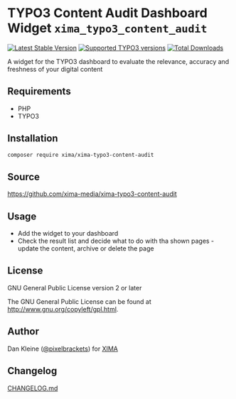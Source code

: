 # TYPO3 Content Audit Dashboard Widget `xima_typo3_content_audit`

[![Latest Stable Version](https://typo3-badges.dev/badge/xima_typo3_content_audit/version/shields.svg)](https://packagist.org/packages/xima/xima-typo3-content-audit)
[![Supported TYPO3 versions](https://badgen.net/badge/TYPO3/11%20&%2012%20&%2013/orange)](https://extensions.typo3.org/extension/xima_typo3_content_audit)
[![Total Downloads](https://typo3-badges.dev/badge/xima_typo3_content_audit/downloads/shields.svg)](https://extensions.typo3.org/extension/xima_typo3_content_audit)

A widget for the TYPO3 dashboard to evaluate the relevance, accuracy and freshness of your digital content

## Requirements

- PHP
- TYPO3

## Installation

``` bash
composer require xima/xima-typo3-content-audit
```

## Source

https://github.com/xima-media/xima-typo3-content-audit

## Usage

- Add the widget to your dashboard
- Check the result list and decide what to do with tha shown pages - update the content,
  archive or delete the page

## License

GNU General Public License version 2 or later

The GNU General Public License can be found at http://www.gnu.org/copyleft/gpl.html.

## Author

Dan Kleine ([@pixelbrackets](https://github.com/pixelbrackets)) for [XIMA](https://www.webit.de/)

## Changelog

[CHANGELOG.md](CHANGELOG.md)
